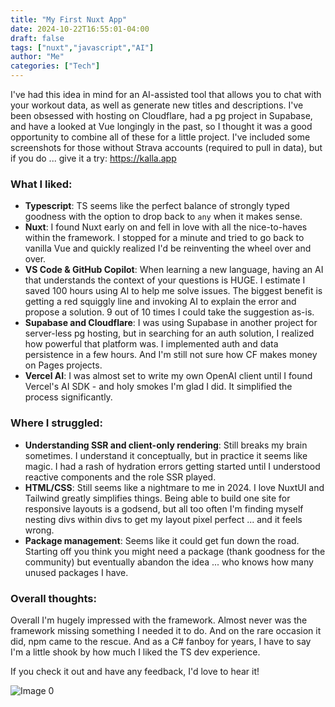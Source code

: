 ```yaml
---
title: "My First Nuxt App"
date: 2024-10-22T16:55:01-04:00
draft: false
tags: ["nuxt","javascript","AI"]
author: "Me"
categories: ["Tech"]
---
```


I've had this idea in mind for an AI-assisted tool that allows you to chat with your workout data, as well as generate new titles and descriptions. I've been obsessed with hosting on Cloudflare, had a pg project in Supabase, and have a looked at Vue longingly in the past, so I thought it was a good opportunity to combine all of these for a little project. I've included some screenshots for those without Strava accounts (required to pull in data), but if you do ... give it a try: https://kalla.app

### What I liked:

- **Typescript**: TS seems like the perfect balance of strongly typed goodness with the option to drop back to `any` when it makes sense.
- **Nuxt**: I found Nuxt early on and fell in love with all the nice-to-haves within the framework. I stopped for a minute and tried to go back to vanilla Vue and quickly realized I'd be reinventing the wheel over and over.
- **VS Code & GitHub Copilot**: When learning a new language, having an AI that understands the context of your questions is HUGE. I estimate I saved 100 hours using AI to help me solve issues. The biggest benefit is getting a red squiggly line and invoking AI to explain the error and propose a solution. 9 out of 10 times I could take the suggestion as-is.
- **Supabase and Cloudflare**: I was using Supabase in another project for server-less pg hosting, but in searching for an auth solution, I realized how powerful that platform was. I implemented auth and data persistence in a few hours. And I'm still not sure how CF makes money on Pages projects.
- **Vercel AI**: I was almost set to write my own OpenAI client until I found Vercel's AI SDK - and holy smokes I'm glad I did. It simplified the process significantly.

### Where I struggled:

- **Understanding SSR and client-only rendering**: Still breaks my brain sometimes. I understand it conceptually, but in practice it seems like magic. I had a rash of hydration errors getting started until I understood reactive components and the role SSR played.
- **HTML/CSS**: Still seems like a nightmare to me in 2024. I love NuxtUI and Tailwind greatly simplifies things. Being able to build one site for responsive layouts is a godsend, but all too often I'm finding myself nesting divs within divs to get my layout pixel perfect ... and it feels wrong.
- **Package management**: Seems like it could get fun down the road. Starting off you think you might need a package (thank goodness for the community) but eventually abandon the idea ... who knows how many unused packages I have.

### Overall thoughts:

Overall I'm hugely impressed with the framework. Almost never was the framework missing something I needed it to do. And on the rare occasion it did, npm came to the rescue. And as a C# fanboy for years, I have to say I'm a little shook by how much I liked the TS dev experience. 

If you check it out and have any feedback, I'd love to hear it!

![Image 0](../../images/my-first-nuxt-app_1729630592665.png)  
